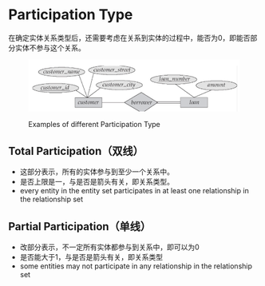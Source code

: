# Participation Type

在确定实体关系类型后，还需要考虑在关系到实体的过程中，能否为0，即能否部分实体不参与这个关系。

<figure><img src="../../../../.gitbook/assets/image (4).png" alt=""><figcaption><p>Examples of different Participation Type</p></figcaption></figure>

## Total Participation（双线）

* 这部分表示，所有的实体参与到至少一个关系中。
* 是否上限是一，与是否是箭头有关，即关系类型。
* every entity in the entity set participates in at least one relationship in the relationship set

## Partial Participation（单线）

* 改部分表示，不一定所有实体都参与到关系中，即可以为0
* 是否能大于1，与是否是箭头有关，即关系类型
* some entities may not participate in any relationship in the relationship set
